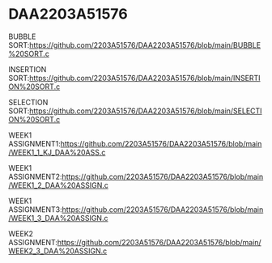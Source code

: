 # DAA2203A51576

  BUBBLE SORT:https://github.com/2203A51576/DAA2203A51576/blob/main/BUBBLE%20SORT.c

  INSERTION SORT:https://github.com/2203A51576/DAA2203A51576/blob/main/INSERTION%20SORT.c

SELECTION SORT:https://github.com/2203A51576/DAA2203A51576/blob/main/SELECTION%20SORT.c

WEEK1 ASSIGNMENT1:https://github.com/2203A51576/DAA2203A51576/blob/main/WEEK1_1_KJ_DAA%20ASS.c

WEEK1 ASSIGNMENT2:https://github.com/2203A51576/DAA2203A51576/blob/main/WEEK1_2_DAA%20ASSIGN.c

WEEK1 ASSIGNMENT3:https://github.com/2203A51576/DAA2203A51576/blob/main/WEEK1_3_DAA%20ASSIGN.c

WEEK2 ASSIGNMENT:https://github.com/2203A51576/DAA2203A51576/blob/main/WEEK2_3_DAA%20ASSIGN.c


